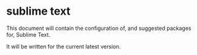 
# sublime text

This document will contain the configuration of, and suggested packages for, Sublime Text.

It will be written for the current latest version.

